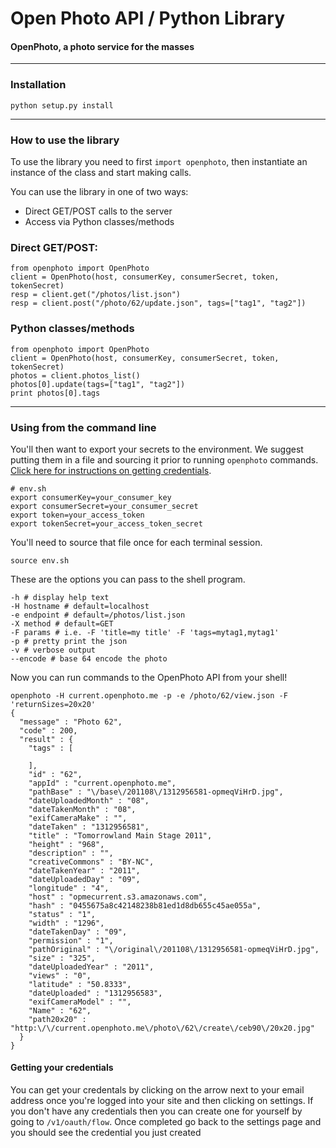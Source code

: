 Open Photo API / Python Library
=======================
#### OpenPhoto, a photo service for the masses

----------------------------------------
<a name="install"></a>
### Installation
    python setup.py install

----------------------------------------

<a name="python"></a>
### How to use the library

To use the library you need to first ``import openphoto``, then instantiate an instance of the class and start making calls.

You can use the library in one of two ways:
 * Direct GET/POST calls to the server
 * Access via Python classes/methods

<a name="get_post"></a>
### Direct GET/POST:

    from openphoto import OpenPhoto
    client = OpenPhoto(host, consumerKey, consumerSecret, token, tokenSecret)
    resp = client.get("/photos/list.json")
    resp = client.post("/photo/62/update.json", tags=["tag1", "tag2"])

<a name="python_classes"></a>
### Python classes/methods

    from openphoto import OpenPhoto
    client = OpenPhoto(host, consumerKey, consumerSecret, token, tokenSecret)
    photos = client.photos_list()
    photos[0].update(tags=["tag1", "tag2"])
    print photos[0].tags

----------------------------------------

<a name="cli"></a>
### Using from the command line

You'll then want to export your secrets to the environment.
We suggest putting them in a file and sourcing it prior to running `openphoto` commands.
<a href="#credentials">Click here for instructions on getting credentials</a>.

    # env.sh
    export consumerKey=your_consumer_key
    export consumerSecret=your_consumer_secret
    export token=your_access_token
    export tokenSecret=your_access_token_secret

You'll need to source that file once for each terminal session.
    
    source env.sh

These are the options you can pass to the shell program.

    -h # display help text
    -H hostname # default=localhost
    -e endpoint # default=/photos/list.json
    -X method # default=GET
    -F params # i.e. -F 'title=my title' -F 'tags=mytag1,mytag1'
    -p # pretty print the json
    -v # verbose output
    --encode # base 64 encode the photo

Now you can run commands to the OpenPhoto API from your shell!

    openphoto -H current.openphoto.me -p -e /photo/62/view.json -F 'returnSizes=20x20'
    {
      "message" : "Photo 62",
      "code" : 200,
      "result" : {
        "tags" : [
          
        ],
        "id" : "62",
        "appId" : "current.openphoto.me",
        "pathBase" : "\/base\/201108\/1312956581-opmeqViHrD.jpg",
        "dateUploadedMonth" : "08",
        "dateTakenMonth" : "08",
        "exifCameraMake" : "",
        "dateTaken" : "1312956581",
        "title" : "Tomorrowland Main Stage 2011",
        "height" : "968",
        "description" : "",
        "creativeCommons" : "BY-NC",
        "dateTakenYear" : "2011",
        "dateUploadedDay" : "09",
        "longitude" : "4",
        "host" : "opmecurrent.s3.amazonaws.com",
        "hash" : "0455675a8c42148238b81ed1d8db655c45ae055a",
        "status" : "1",
        "width" : "1296",
        "dateTakenDay" : "09",
        "permission" : "1",
        "pathOriginal" : "\/original\/201108\/1312956581-opmeqViHrD.jpg",
        "size" : "325",
        "dateUploadedYear" : "2011",
        "views" : "0",
        "latitude" : "50.8333",
        "dateUploaded" : "1312956583",
        "exifCameraModel" : "",
        "Name" : "62",
        "path20x20" : "http:\/\/current.openphoto.me\/photo\/62\/create\/ceb90\/20x20.jpg"
      }
    }

<a name="credentials"></a>
#### Getting your credentials

You can get your credentals by clicking on the arrow next to your email address once you're logged into your site and then clicking on settings.
If you don't have any credentials then you can create one for yourself by going to `/v1/oauth/flow`.
Once completed go back to the settings page and you should see the credential you just created
